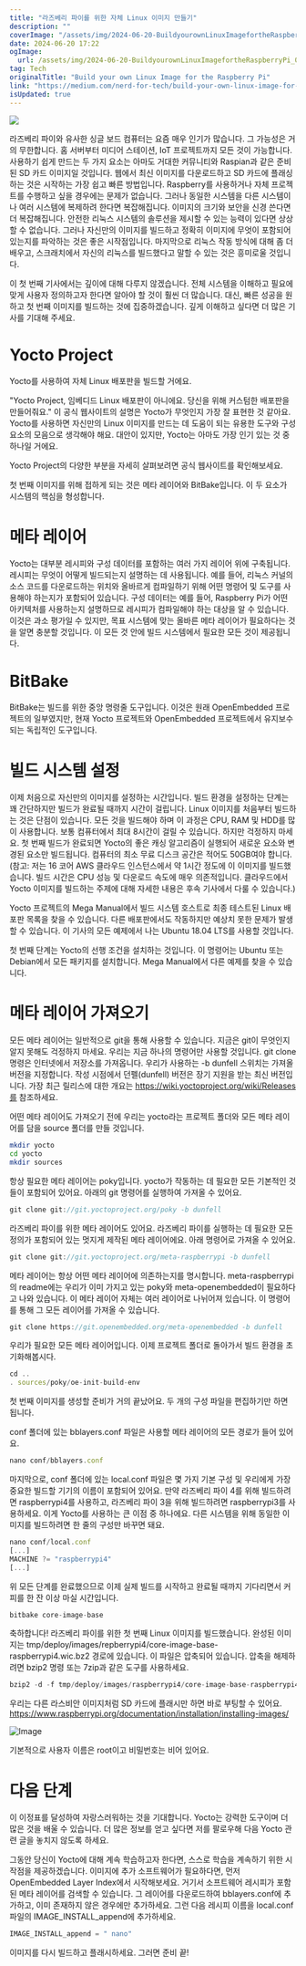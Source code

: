 ```yaml
---
title: "라즈베리 파이를 위한 자체 Linux 이미지 만들기"
description: ""
coverImage: "/assets/img/2024-06-20-BuildyourownLinuxImagefortheRaspberryPi_0.png"
date: 2024-06-20 17:22
ogImage: 
  url: /assets/img/2024-06-20-BuildyourownLinuxImagefortheRaspberryPi_0.png
tag: Tech
originalTitle: "Build your own Linux Image for the Raspberry Pi"
link: "https://medium.com/nerd-for-tech/build-your-own-linux-image-for-the-raspberry-pi-f61adb799652"
isUpdated: true
---
```






<img src="/assets/img/2024-06-20-BuildyourownLinuxImagefortheRaspberryPi_0.png" />

라즈베리 파이와 유사한 싱글 보드 컴퓨터는 요즘 매우 인기가 많습니다. 그 가능성은 거의 무한합니다. 홈 서버부터 미디어 스테이션, IoT 프로젝트까지 모든 것이 가능합니다. 사용하기 쉽게 만드는 두 가지 요소는 아마도 거대한 커뮤니티와 Raspian과 같은 준비된 SD 카드 이미지일 것입니다. 웹에서 최신 이미지를 다운로드하고 SD 카드에 플래싱하는 것은 시작하는 가장 쉽고 빠른 방법입니다. Raspberry를 사용하거나 자체 프로젝트를 수행하고 싶을 경우에는 문제가 없습니다. 그러나 동일한 시스템을 다른 시스템이나 여러 시스템에 복제하려 한다면 복잡해집니다. 이미지의 크기와 보안을 신경 쓴다면 더 복잡해집니다. 안전한 리눅스 시스템의 솔루션을 제시할 수 있는 능력이 있다면 상상할 수 없습니다. 그러나 자신만의 이미지를 빌드하고 정확히 이미지에 무엇이 포함되어 있는지를 파악하는 것은 좋은 시작점입니다. 마지막으로 리눅스 작동 방식에 대해 좀 더 배우고, 스크래치에서 자신의 리눅스를 빌드했다고 말할 수 있는 것은 흥미로울 것입니다.

이 첫 번째 기사에서는 깊이에 대해 다루지 않겠습니다. 전체 시스템을 이해하고 필요에 맞게 사용자 정의하고자 한다면 알아야 할 것이 훨씬 더 많습니다. 대신, 빠른 성공을 원하고 첫 번째 이미지를 빌드하는 것에 집중하겠습니다. 깊게 이해하고 싶다면 더 많은 기사를 기대해 주세요.

# Yocto Project

<div class="content-ad"></div>

Yocto를 사용하여 자체 Linux 배포판을 빌드할 거에요.

"Yocto Project, 임베디드 Linux 배포판이 아니에요. 당신을 위해 커스텀한 배포판을 만들어줘요." 이 공식 웹사이트의 설명은 Yocto가 무엇인지 가장 잘 표현한 것 같아요. Yocto를 사용하면 자신만의 Linux 이미지를 만드는 데 도움이 되는 유용한 도구와 구성 요소의 모음으로 생각해야 해요. 대안이 있지만, Yocto는 아마도 가장 인기 있는 것 중 하나일 거에요.

Yocto Project의 다양한 부분을 자세히 살펴보려면 공식 웹사이트를 확인해보세요.

첫 번째 이미지를 위해 접하게 되는 것은 메타 레이어와 BitBake입니다. 이 두 요소가 시스템의 핵심을 형성합니다.

<div class="content-ad"></div>

# 메타 레이어

Yocto는 대부분 레시피와 구성 데이터를 포함하는 여러 가지 레이어 위에 구축됩니다. 레시피는 무엇이 어떻게 빌드되는지 설명하는 데 사용됩니다. 예를 들어, 리눅스 커널의 소스 코드를 다운로드하는 위치와 올바르게 컴파일하기 위해 어떤 명령어 및 도구를 사용해야 하는지가 포함되어 있습니다. 구성 데이터는 예를 들어, Raspberry Pi가 어떤 아키텍처를 사용하는지 설명하므로 레시피가 컴파일해야 하는 대상을 알 수 있습니다. 이것은 과소 평가일 수 있지만, 목표 시스템에 맞는 올바른 메타 레이어가 필요하다는 것을 알면 충분할 것입니다. 이 모든 것 안에 빌드 시스템에서 필요한 모든 것이 제공됩니다.

# BitBake

BitBake는 빌드를 위한 중앙 명령줄 도구입니다. 이것은 원래 OpenEmbedded 프로젝트의 일부였지만, 현재 Yocto 프로젝트와 OpenEmbedded 프로젝트에서 유지보수되는 독립적인 도구입니다.

<div class="content-ad"></div>

# 빌드 시스템 설정

이제 처음으로 자신만의 이미지를 설정하는 시간입니다. 빌드 환경을 설정하는 단계는 꽤 간단하지만 빌드가 완료될 때까지 시간이 걸립니다. Linux 이미지를 처음부터 빌드하는 것은 단점이 있습니다. 모든 것을 빌드해야 하며 이 과정은 CPU, RAM 및 HDD를 많이 사용합니다. 보통 컴퓨터에서 최대 8시간이 걸릴 수 있습니다. 하지만 걱정하지 마세요. 첫 번째 빌드가 완료되면 Yocto의 좋은 캐싱 알고리즘이 실행되어 새로운 요소와 변경된 요소만 빌드됩니다. 컴퓨터의 최소 무료 디스크 공간은 적어도 50GB여야 합니다. (참고: 저는 16 코어 AWS 클라우드 인스턴스에서 약 1시간 정도에 이 이미지를 빌드했습니다. 빌드 시간은 CPU 성능 및 다운로드 속도에 매우 의존적입니다. 클라우드에서 Yocto 이미지를 빌드하는 주제에 대해 자세한 내용은 후속 기사에서 다룰 수 있습니다.)

Yocto 프로젝트의 Mega Manual에서 빌드 시스템 호스트로 최종 테스트된 Linux 배포판 목록을 찾을 수 있습니다. 다른 배포판에서도 작동하지만 예상치 못한 문제가 발생할 수 있습니다. 이 기사의 모든 예제에서 나는 Ubuntu 18.04 LTS를 사용할 것입니다.

첫 번째 단계는 Yocto의 선행 조건을 설치하는 것입니다. 이 명령어는 Ubuntu 또는 Debian에서 모든 패키지를 설치합니다. Mega Manual에서 다른 예제를 찾을 수 있습니다.

<div class="content-ad"></div>

# 메타 레이어 가져오기

모든 메타 레이어는 일반적으로 git을 통해 사용할 수 있습니다. 지금은 git이 무엇인지 알지 못해도 걱정하지 마세요. 우리는 지금 하나의 명령어만 사용할 것입니다. git clone 명령은 인터넷에서 저장소를 가져옵니다. 우리가 사용하는 -b dunfell 스위치는 가져올 버전을 지정합니다. 작성 시점에서 던펠(dunfell) 버전은 장기 지원을 받는 최신 버전입니다. 가장 최근 릴리스에 대한 개요는 https://wiki.yoctoproject.org/wiki/Releases를 참조하세요.

어떤 메타 레이어도 가져오기 전에 우리는 yocto라는 프로젝트 폴더와 모든 메타 레이어를 담을 source 폴더를 만들 것입니다.

```bash
mkdir yocto
cd yocto
mkdir sources
```

<div class="content-ad"></div>

항상 필요한 메타 레이어는 poky입니다. yocto가 작동하는 데 필요한 모든 기본적인 것들이 포함되어 있어요. 아래의 git 명령어를 실행하여 가져올 수 있어요.

```js
git clone git://git.yoctoproject.org/poky -b dunfell
```

라즈베리 파이를 위한 메타 레이어도 있어요. 라즈베리 파이를 실행하는 데 필요한 모든 정의가 포함되어 있는 멋지게 제작된 메타 레이어에요. 아래 명령어로 가져올 수 있어요.

```js
git clone git://git.yoctoproject.org/meta-raspberrypi -b dunfell
```

<div class="content-ad"></div>

메타 레이어는 항상 어떤 메타 레이어에 의존하는지를 명시합니다. meta-raspberrypi의 readme에는 우리가 이미 가지고 있는 poky와 meta-openembedded이 필요하다고 나와 있습니다. 이 메타 레이어 자체는 여러 레이어로 나뉘어져 있습니다. 이 명령어를 통해 그 모든 레이어를 가져올 수 있습니다.

```js
git clone https://git.openembedded.org/meta-openembedded -b dunfell
```

우리가 필요한 모든 메타 레이어입니다. 이제 프로젝트 폴더로 돌아가서 빌드 환경을 초기화해봅시다.

```js
cd ..
. sources/poky/oe-init-build-env
```

<div class="content-ad"></div>

첫 번째 이미지를 생성할 준비가 거의 끝났어요. 두 개의 구성 파일을 편집하기만 하면 됩니다.

conf 폴더에 있는 bblayers.conf 파일은 사용할 메타 레이어의 모든 경로가 들어 있어요.

```js
nano conf/bblayers.conf
```

마지막으로, conf 폴더에 있는 local.conf 파일은 몇 가지 기본 구성 및 우리에게 가장 중요한 빌드할 기기의 이름이 포함되어 있어요. 만약 라즈베리 파이 4를 위해 빌드하려면 raspberrypi4를 사용하고, 라즈베리 파이 3을 위해 빌드하려면 raspberrypi3를 사용하세요. 이게 Yocto를 사용하는 큰 이점 중 하나에요. 다른 시스템을 위해 동일한 이미지를 빌드하려면 한 줄의 구성만 바꾸면 돼요.

<div class="content-ad"></div>

```js
nano conf/local.conf
[...]
MACHINE ?= "raspberrypi4"
[...]
```

위 모든 단계를 완료했으므로 이제 실제 빌드를 시작하고 완료될 때까지 기다리면서 커피를 한 잔 이상 마실 시간입니다.

```js
bitbake core-image-base
```

축하합니다! 라즈베리 파이를 위한 첫 번째 Linux 이미지를 빌드했습니다. 완성된 이미지는 tmp/deploy/images/repberrypi4/core-image-base-raspberrypi4.wic.bz2 경로에 있습니다. 이 파일은 압축되어 있습니다. 압축을 해제하려면 bzip2 명령 또는 7zip과 같은 도구를 사용하세요. 

<div class="content-ad"></div>

```js
bzip2 -d -f tmp/deploy/images/raspberrypi4/core-image-base-raspberrypi4.wic.bz2
```

우리는 다른 라스비안 이미지처럼 SD 카드에 플래시만 하면 바로 부팅할 수 있어요. https://www.raspberrypi.org/documentation/installation/installing-images/

![Image](/assets/img/2024-06-20-BuildyourownLinuxImagefortheRaspberryPi_1.png)

기본적으로 사용자 이름은 root이고 비밀번호는 비어 있어요.

<div class="content-ad"></div>

# 다음 단계

이 이정표를 달성하여 자랑스러워하는 것을 기대합니다. Yocto는 강력한 도구이며 더 많은 것을 배울 수 있습니다. 더 많은 정보를 얻고 싶다면 저를 팔로우해 다음 Yocto 관련 글을 놓치지 않도록 하세요.

그동안 당신이 Yocto에 대해 계속 학습하고자 한다면, 스스로 학습을 계속하기 위한 시작점을 제공하겠습니다. 이미지에 추가 소프트웨어가 필요하다면, 먼저 OpenEmbedded Layer Index에서 시작해보세요. 거기서 소프트웨어 레시피가 포함된 메타 레이어를 검색할 수 있습니다. 그 레이어를 다운로드하여 bblayers.conf에 추가하고, 이미 존재하지 않은 경우에만 추가하세요. 그런 다음 레시피 이름을 local.conf 파일의 IMAGE_INSTALL_append에 추가하세요.

```js
IMAGE_INSTALL_append = " nano"
```  

<div class="content-ad"></div>

이미지를 다시 빌드하고 플래시하세요. 그러면 준비 끝!